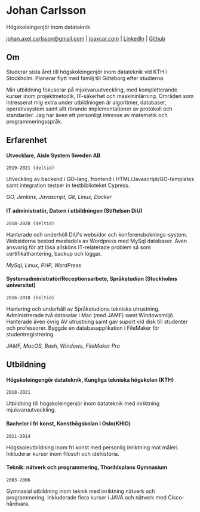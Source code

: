 # Johan Carlsson
Högskoleingenjör inom datateknik

<div id="webaddress">
<a href="johan.axel.carlsson@gmail.com">johan.axel.carlsson@gmail.com</a>
| <a href="https://joaxcar.com">joaxcar.com</a>
| <a href="https://se.linkedin.com/in/johan-axel-carlsson">LinkedIn</a>
| <a href="https://github.com/joaxcar">Github</a>
</div>


## Om

Studerar sista året till högskoleingenjör inom datateknik vid KTH i Stockholm. Planerar flytt med familj till Göteborg efter studierna.

Min utbildning fokuserar på mjukvaruutveckling, med kompletterande kurser inom projektmetodik, IT-säkerhet och maskininlärning. Områden som intresserat mig extra under utbildningen är algoritmer, databaser, operativsystem samt allt rörande implementationer av protokoll och standarder. Jag har även ett personligt intresse av matematik och programmeringsspråk.

## Erfarenhet

#### Utvecklare, Aisle System Sweden AB
`2019-2021 (deltid)`
	
Utveckling av backend i GO-lang, frontend i HTML/Javascript/GO-templates samt integration testser in testbiblioteket Cypress.

_GO, Jenkins, Javascript, Git, Linux, Docker_

#### IT administratör, Datorn i utbildningen (Stiftelsen DiU)
`2018-2020 (deltid)`

Hanterade och underhöll DiU's websidor och konferensboknings-system. Websidorna bestod mestadels av Wordpress med MySql databaser. Även ansvarig för att lösa allsköns IT-relaterade problem så som certifikathantering, backup och loggar.

_MySql, Linux, PHP, WordPress_

#### Systemadministratör/Receptionsarbete, Språkstudion (Stockholms universitet)
`2016-2018 (heltid)`

Hantering och underhåll av Språkstudions tekniska utrustning. Administrerade två datasalar i Mac (med JAMF) samt Windowsmiljö. Hanterade även övrig AV utrustning samt gav suport vid disk till studenter och professorer. Byggde en databasapplikation i FileMaker för studentregistrering.

_JAMF, MacOS, Bash, Windows, FileMaker Pro_


## Utbildning

#### Högskoleingengör datateknik, Kungliga tekniska högskolan (KTH)
`2018-2021`

Utbildning till högskoleingenjör inom datateknik med inriktning mjukvaruutveckling.

#### Bachelor i fri konst, Konsthögskolan i Oslo(KHIO)
`2011-2014`

Högskoleutbildning inom fri konst med personlig inriktning mot måleri. Inkluderar kurser inom filosofi och idehistoria.

#### Teknik: nätverk och programmering, Thorildsplans Gymnasium
`2003-2006`

Gymnasial utbildning inom teknik med inriktning nätverk och programmering. Inkluderade flera kurser i JAVA och nätverk med Cisco-hårdvara.
